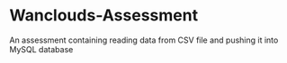 # Wanclouds-Assessment
 An assessment containing reading data from CSV file and pushing it into MySQL database
